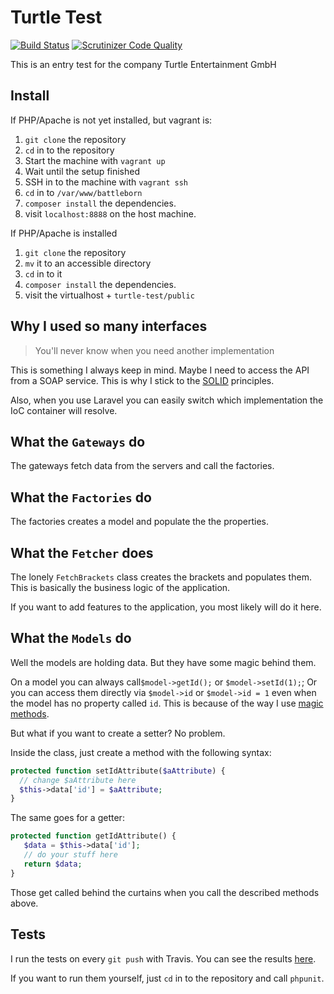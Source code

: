 # Turtle Test

[![Build Status](https://travis-ci.org/Itrulia/turtle-test.svg?branch=master)](https://travis-ci.org/Itrulia/turtle-test) [![Scrutinizer Code Quality](https://scrutinizer-ci.com/g/Itrulia/turtle-test/badges/quality-score.png?b=master)](https://scrutinizer-ci.com/g/Itrulia/turtle-test/?branch=master)

This is an entry test for the company Turtle Entertainment GmbH

## Install

If PHP/Apache is not yet installed, but vagrant is:

1. `git clone` the repository
2. `cd` in to the repository
3. Start the machine with `vagrant up`
4. Wait until the setup finished
5. SSH in to the machine with `vagrant ssh`
6. `cd` in to `/var/www/battleborn`
7. `composer install` the dependencies.
8. visit `localhost:8888` on the host machine.

If PHP/Apache is installed

1. `git clone` the repository
2. `mv` it to an accessible directory
3. `cd` in to it
4. `composer install` the dependencies.
5. visit the virtualhost + `turtle-test/public`

## Why I used so many interfaces

> You'll never know when you need another implementation 

This is something I always keep in mind. Maybe I need to access the API from a SOAP service. This is why I stick to the [SOLID](http://en.wikipedia.org/wiki/SOLID_%28object-oriented_design%29) principles. 

Also, when you use Laravel you can easily switch which implementation the IoC container will resolve.


## What the `Gateways` do

The gateways fetch data from the servers and call the factories.

## What the `Factories` do

The factories creates a model and populate the the properties.

## What the `Fetcher` does

The lonely `FetchBrackets` class creates the brackets and populates them. This is basically the business logic of the application.

If you want to add features to the application, you most likely will do it here. 

## What the `Models` do

Well the models are holding data. But they have some magic behind them.

On a model you can always call`$model->getId();` or `$model->setId(1);`; Or you can access them directly via `$model->id` or `$model->id = 1` even when the model has no property called `id`. This is because of the way I use [magic methods](http://php.net/manual/en/language.oop5.magic.php).

But what if you want to create a setter? No problem.

Inside the class, just create a method with the following syntax:

````php
protected function setIdAttribute($aAttribute) {
  // change $aAttribute here
  $this->data['id'] = $aAttribute;
}
````

The same goes for a getter:

````php
protected function getIdAttribute() {
   $data = $this->data['id'];
   // do your stuff here
   return $data;
}
````

Those get called behind the curtains when you call the described methods above.

## Tests

I run the tests on every `git push` with Travis. You can see the results [here](https://travis-ci.org/Itrulia/turtle-test).

If you want to run them yourself, just `cd` in to the repository and call `phpunit`.

